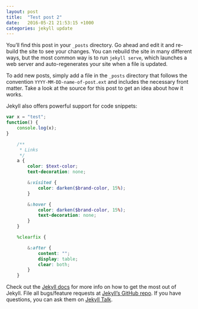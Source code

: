 ```yaml
---
layout: post
title:  "Test post 2"
date:   2016-05-21 21:53:15 +1000
categories: jekyll update
---
```

You’ll find this post in your `_posts` directory. Go ahead and edit it and re-build the site to see your changes. You can rebuild the site in many different ways, but the most common way is to run `jekyll serve`, which launches a web server and auto-regenerates your site when a file is updated.

To add new posts, simply add a file in the `_posts` directory that follows the convention `YYYY-MM-DD-name-of-post.ext` and includes the necessary front matter. Take a look at the source for this post to get an idea about how it works.

Jekyll also offers powerful support for code snippets:

```javascript
var x = "test";
function() {
	console.log(x);
}
```

```scss
	/**
	 * Links
	 */
	a {
	    color: $text-color;
	    text-decoration: none;

	    &:visited {
	        color: darken($brand-color, 15%);
	    }

	    &:hover {
	        color: darken($brand-color, 15%);
	        text-decoration: none;
	    }
	}

	%clearfix {

	    &:after {
	        content: "";
	        display: table;
	        clear: both;
	    }
	}
```

Check out the [Jekyll docs][jekyll-docs] for more info on how to get the most out of Jekyll. File all bugs/feature requests at [Jekyll’s GitHub repo][jekyll-gh]. If you have questions, you can ask them on [Jekyll Talk][jekyll-talk].

[jekyll-docs]: http://jekyllrb.com/docs/home
[jekyll-gh]:   https://github.com/jekyll/jekyll
[jekyll-talk]: https://talk.jekyllrb.com/
